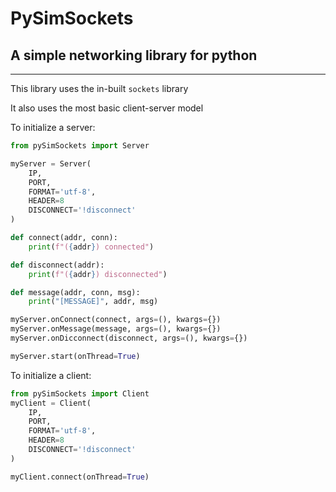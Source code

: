 # PySimSockets
## A simple networking library for python
---
This library uses the in-built `sockets` library

It also uses the most basic client-server model

To initialize a server:
```python
from pySimSockets import Server

myServer = Server(
    IP,
    PORT,
    FORMAT='utf-8',
    HEADER=8
    DISCONNECT='!disconnect'
)

def connect(addr, conn):
    print(f"({addr}) connected")

def disconnect(addr):
    print(f"({addr}) disconnected")

def message(addr, conn, msg):
    print("[MESSAGE]", addr, msg)

myServer.onConnect(connect, args=(), kwargs={})
myServer.onMessage(message, args=(), kwargs={})
myServer.onDicconnect(disconnect, args=(), kwargs={})

myServer.start(onThread=True)
```

To initialize a client:
```python
from pySimSockets import Client
myClient = Client(
    IP,
    PORT,
    FORMAT='utf-8',
    HEADER=8
    DISCONNECT='!disconnect'
)

myClient.connect(onThread=True)
```
